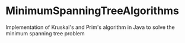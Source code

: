 # MinimumSpanningTreeAlgorithms
Implementation of Kruskal's and Prim's algorithm in Java to solve the minimum spanning tree problem
